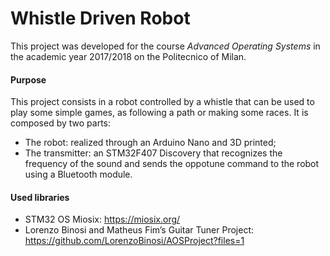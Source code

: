 # Whistle Driven Robot

This project was developed for the course _Advanced Operating
Systems_ in the academic year 2017/2018 on the Politecnico of Milan.

#### Purpose

This project consists in a robot controlled by a whistle
that can be used to play some simple games, as following a path
or making some races. It is composed by two parts:
- The robot: realized through an Arduino Nano and 3D printed;
- The transmitter: an STM32F407 Discovery that recognizes
the frequency of the sound and sends the oppotune command
to the robot using a Bluetooth module.

#### Used libraries
- STM32 OS Miosix: https://miosix.org/
- Lorenzo Binosi and Matheus Fim’s Guitar Tuner Project: 
https://github.com/LorenzoBinosi/AOSProject?files=1
